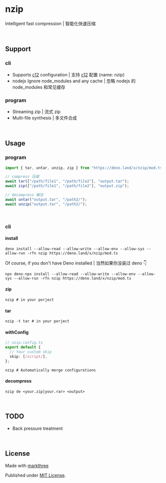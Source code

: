 # nzip

Intelligent fast compression | 智能化快速压缩

<br />

## Support

### cli

- Supports [c12](https://github.com/unjs/c12) configuration | 支持
  [c12](https://github.com/unjs/c12) 配置 (name: nzip)
- nodejs Ignore node_modules and any cache | 忽略 nodejs 的 node_modules
  和常见缓存

### program

- Streaming zip | 流式 zip
- Multi-file synthesis | 多文件合成

<br />

## Usage

### program

```ts
import { tar, untar, unzip, zip } from "https://deno.land/x/nzip/mod.ts";

// compress 压缩
await tar(["/path/file1", "/path/file2"], "output.tar");
await zip(["/path/file1", "/path/file2"], "output.zip");

// decompress 解压
await untar("output.tar", "/path2/");
await unzip("output.tar", "/path2/");
```

<br />

### cli

#### install

```shell
deno install --allow-read --allow-write --allow-env --allow-sys --allow-run -rfn nzip https://deno.land/x/nzip/mod.ts
```

Of course, if you don't have Deno installed | 当然如果你没装过 deno 👇

```shell
npx deno-npx install --allow-read --allow-write --allow-env --allow-sys --allow-run -rfn nzip https://deno.land/x/nzip/mod.ts
```

#### zip

```shell
nzip # in your porject
```

#### tar

```shell
nzip -t tar # in your porject
```

#### withConfig

```ts
// nzip.config.ts
export default {
  // Your custom skip
  skip: [/script/],
};
```

```shell
nzip # Automatically merge configurations
```

#### decompress

```shell
nzip de <your.zip|your.rar> <output>
```

<br />

## TODO

- Back pressure treatment

<br />

## License

Made with [markthree](https://github.com/markthree)

Published under [MIT License](./LICENSE).
